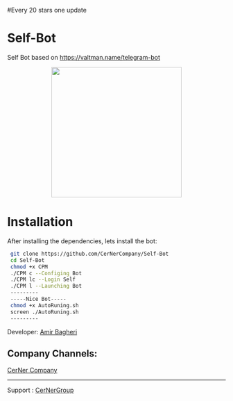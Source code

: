 #Every 20 stars one update


# Self-Bot
Self Bot based on https://valtman.name/telegram-bot
 
 
 
 <div align="center"><a href="https://t.me/CerNerCompany"><img src="http://s8.picofile.com/file/8312881426/photo_2017_09_19_11_51_39.jpg" width="300"></a></div>


# Installation
After installing the dependencies, lets install the bot:
```bash
 git clone https://github.com/CerNerCompany/Self-Bot
 cd Self-Bot
 chmod +x CPM
 ./CPM c --Configing Bot
 ./CPM lc --Login Self
 ./CPM l --Launching Bot
 ---------
 -----Nice Bot-----
 chmod +x AutoRuning.sh
 screen ./AutoRuning.sh
 ---------
```
Developer:
[Amir Bagheri](https://github.com/Codelua)

Company Channels:
--------------------
[CerNer Company](https://t.me/CerNerCompany)

-------------------
Support : [CerNerGroup](https://t.me/joinchat/Ix7AWEwh0QKPg--YLR96FQ)

